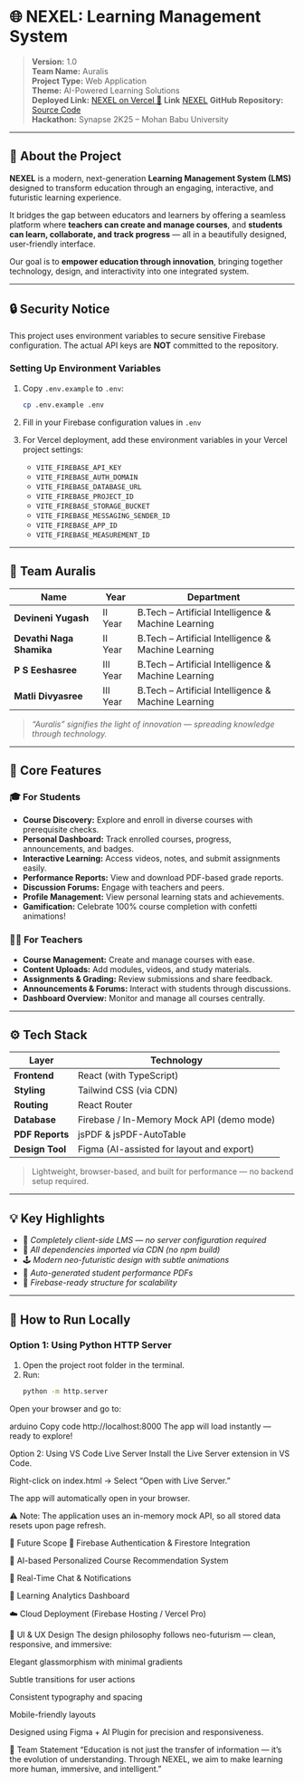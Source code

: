 # 🌐 NEXEL: Learning Management System

> **Version:** 1.0  
> **Team Name:** Auralis  
> **Project Type:** Web Application  
> **Theme:** AI-Powered Learning Solutions  
> **Deployed Link:** [NEXEL on Vercel 🚀](https://nexel-learning-management-system-1-mrz4ljgpq.vercel.app/)
> **Link** [NEXEL](https://nexel-learning-management-system-1.vercel.app/)
> **GitHub Repository:** [Source Code](https://github.com/yugash007/NEXEL-Learning-Management-System)  
> **Hackathon:** Synapse 2K25 – Mohan Babu University  

---

## 🧠 About the Project

**NEXEL** is a modern, next-generation **Learning Management System (LMS)** designed to transform education through an engaging, interactive, and futuristic learning experience.  

It bridges the gap between educators and learners by offering a seamless platform where **teachers can create and manage courses**, and **students can learn, collaborate, and track progress** — all in a beautifully designed, user-friendly interface.  

Our goal is to **empower education through innovation**, bringing together technology, design, and interactivity into one integrated system.

---

## 🔒 Security Notice

This project uses environment variables to secure sensitive Firebase configuration. The actual API keys are **NOT** committed to the repository.

### Setting Up Environment Variables

1. Copy `.env.example` to `.env`:
   ```bash
   cp .env.example .env
   ```

2. Fill in your Firebase configuration values in `.env`

3. For Vercel deployment, add these environment variables in your Vercel project settings:
   - `VITE_FIREBASE_API_KEY`
   - `VITE_FIREBASE_AUTH_DOMAIN`
   - `VITE_FIREBASE_DATABASE_URL`
   - `VITE_FIREBASE_PROJECT_ID`
   - `VITE_FIREBASE_STORAGE_BUCKET`
   - `VITE_FIREBASE_MESSAGING_SENDER_ID`
   - `VITE_FIREBASE_APP_ID`
   - `VITE_FIREBASE_MEASUREMENT_ID`

---

## 👥 Team Auralis

| Name | Year | Department |
|------|------|-------------|
| **Devineni Yugash** | II Year | B.Tech – Artificial Intelligence & Machine Learning |
| **Devathi Naga Shamika** | II Year | B.Tech – Artificial Intelligence & Machine Learning |
| **P S Eeshasree** | III Year | B.Tech – Artificial Intelligence & Machine Learning |
| **Matli Divyasree** | III Year | B.Tech – Artificial Intelligence & Machine Learning |

> *“Auralis” signifies the light of innovation — spreading knowledge through technology.*

---

## 🚀 Core Features

### 🎓 For Students
- **Course Discovery:** Explore and enroll in diverse courses with prerequisite checks.  
- **Personal Dashboard:** Track enrolled courses, progress, announcements, and badges.  
- **Interactive Learning:** Access videos, notes, and submit assignments easily.  
- **Performance Reports:** View and download PDF-based grade reports.  
- **Discussion Forums:** Engage with teachers and peers.  
- **Profile Management:** View personal learning stats and achievements.  
- **Gamification:** Celebrate 100% course completion with confetti animations!  

### 🧑‍🏫 For Teachers
- **Course Management:** Create and manage courses with ease.  
- **Content Uploads:** Add modules, videos, and study materials.  
- **Assignments & Grading:** Review submissions and share feedback.  
- **Announcements & Forums:** Interact with students through discussions.  
- **Dashboard Overview:** Monitor and manage all courses centrally.

---

## ⚙️ Tech Stack

| Layer | Technology |
|--------|-------------|
| **Frontend** | React (with TypeScript) |
| **Styling** | Tailwind CSS (via CDN) |
| **Routing** | React Router |
| **Database** | Firebase / In-Memory Mock API (demo mode) |
| **PDF Reports** | jsPDF & jsPDF-AutoTable |
| **Design Tool** | Figma (AI-assisted for layout and export) |

> Lightweight, browser-based, and built for performance — no backend setup required.

---

## 💡 Key Highlights

- 🧭 *Completely client-side LMS — no server configuration required*  
- 🧱 *All dependencies imported via CDN (no npm build)*  
- 🕹️ *Modern neo-futuristic design with subtle animations*  
- 📄 *Auto-generated student performance PDFs*  
- 🔐 *Firebase-ready structure for scalability*  

---

## 🧰 How to Run Locally

### Option 1: Using Python HTTP Server
1. Open the project root folder in the terminal.  
2. Run:
   ```bash
   python -m http.server
Open your browser and go to:

arduino
Copy code
http://localhost:8000
The app will load instantly — ready to explore!

Option 2: Using VS Code Live Server
Install the Live Server extension in VS Code.

Right-click on index.html → Select “Open with Live Server.”

The app will automatically open in your browser.

⚠️ Note: The application uses an in-memory mock API, so all stored data resets upon page refresh.

🏁 Future Scope
🔐 Firebase Authentication & Firestore Integration

🤖 AI-based Personalized Course Recommendation System

💬 Real-Time Chat & Notifications

🧠 Learning Analytics Dashboard

☁️ Cloud Deployment (Firebase Hosting / Vercel Pro)

🎨 UI & UX Design
The design philosophy follows neo-futurism — clean, responsive, and immersive:

Elegant glassmorphism with minimal gradients

Subtle transitions for user actions

Consistent typography and spacing

Mobile-friendly layouts

Designed using Figma + AI Plugin for precision and responsiveness.

💬 Team Statement
“Education is not just the transfer of information — it’s the evolution of understanding.
Through NEXEL, we aim to make learning more human, immersive, and intelligent.”
